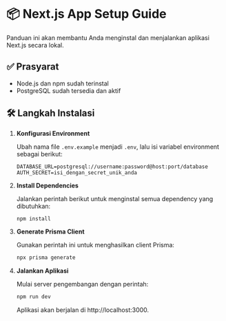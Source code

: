# 📦 Next.js App Setup Guide

Panduan ini akan membantu Anda menginstal dan menjalankan aplikasi Next.js secara lokal.

## ✅ Prasyarat

- Node.js dan npm sudah terinstal
- PostgreSQL sudah tersedia dan aktif

## 🛠️ Langkah Instalasi

1. **Konfigurasi Environment**

   Ubah nama file `.env.example` menjadi `.env`, lalu isi variabel environment sebagai berikut:

   ```env
   DATABASE_URL=postgresql://username:password@host:port/database
   AUTH_SECRET=isi_dengan_secret_unik_anda
   ```
2. **Install Dependencies**

   Jalankan perintah berikut untuk menginstal semua dependency yang dibutuhkan:

   ```bash
   npm install
   ```
3. **Generate Prisma Client**

   Gunakan perintah ini untuk menghasilkan client Prisma:

   ```bash
   npx prisma generate
   ```
4. **Jalankan Aplikasi**

   Mulai server pengembangan dengan perintah:

   ```bash
   npm run dev
   ```
   Aplikasi akan berjalan di http://localhost:3000.




